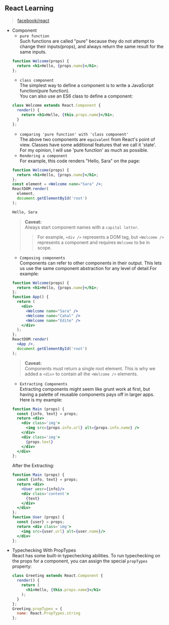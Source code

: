 ## **React Learning**
>[facebook/react](https://facebook.github.io/react/)  
+ Component  
  - `pure function`  
  Such functions are called "pure" because they do not attempt to change their inputs(props), and always return the same result for the same inputs.
  ```jsx
  function Welcome(props) { 
    return <h1>Hello, {props.name}</h1>;  
  };
  ```
  - `class component`  
  The simplest way to define a component is to write a JavaScript function(pure function).  
  You can also use an ES6 class to define a component:
  ```jsx
  class Welcome extends React.Component {
    render() {
      return <h1>Hello, {this.props.name}</h1>;
    }
  };
  ```
  - `comparing 'pure function' with 'class component'`  
  The above two components are `equivalent` from React's point of view. Classes have some additional features that we call it 'state'.  
  For my opinion, I will use 'pure function' as much as possible. 
  - `Rendering a component`  
  For example, this code renders "Hello, Sara" on the page: 
  ```jsx
  function Welcome(props) {
    return <h1>Hello, {props.name}</h1>;
  };
  const element = <Welcome name="Sara" />;
  ReactDOM.render(
    element,
    document.getElementById('root')
  );
  ```
  ```html
  Hello, Sara
  ```
  >**Caveat:**  
  >Always start component names with a `capital letter`.  
  >>For example, `<div />` represents a DOM tag, but `<Welcome />` represents a component and requires `Welcome` to be in scope.  
  - `Composing components`  
  Components can refer to other components in their output. This lets us use the same component abstraction for any level of detail.For example:
  ```jsx
  function Welcome(props) {
    return <h1>Hello, {props.name}</h1>;
  };
  function App() {
    return (
      <div>
        <Welcome name="Sara" />
        <Welcome name="Cahal" />
        <Welcome name="Edite" />
      </div>
    );
  };
  ReactDOM.render(
    <App />,
    document.getElementById('root')
  );
  ```
  >**Caveat:**  
  >Components must return a single root element. This is why we added a `<div>` to contain all the `<Welcome />` elements.
  - `Extracting Components`  
  Extracting components might seem like grunt work at first, but having a palette of reusable components pays off in larger apps.  
  Here is my example:
  ```jsx
  function Main (props) {
    const {info, text} = props;
    return <div>
      <div class='img'>
        <img src={props.info.url} alt={props.info.name} />
      </div>
      <div class='img'>
        {props.text}
      </div>
    </div>
  };
  ```  
  After the Extracting:
  ```jsx  
  function Main (props) {
    const {info, text} = props;
    return <div>
      <User uesr={info}/>
      <div class='content'>
        {text}
      </div>
    </div>
  };  
  function User (props) {
    const {user} = props;
    return <div class='img'>
      <img src={user.url} alt={user.name}/>
    </div>
  };
  ```  
+ Typechecking With PropTypes  
  React has some built-in typechecking abilities. To run typechecking on the props for a component, you can assign the special `propTypes` property:  
  ```jsx
  class Greeting extends React.Component {
    render() {
      return (
        <h1>Hello, {this.props.name}</h1>
      );
    }
  };
  Greeting.propTypes = {
    name: React.PropTypes.string
  };  
  ```
  

